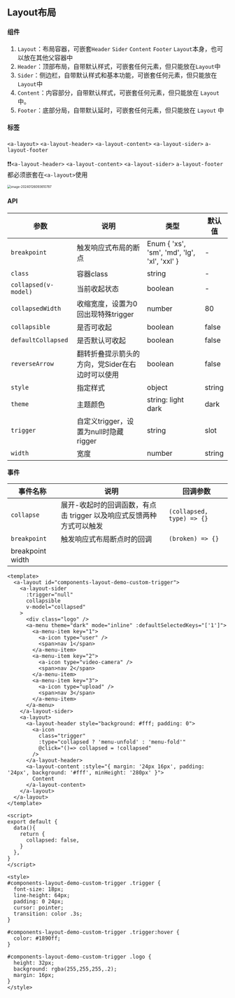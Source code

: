 ## Layout布局

#### 组件

1. `Layout`：布局容器，可嵌套`Header` `Sider` `Content` `Footer` `Layout`本身，也可以放在其他父容器中
2. `Header`：顶部布局，自带默认样式，可嵌套任何元素，但只能放在`Layout`中
3. `Sider`：侧边栏，自带默认样式和基本功能，可嵌套任何元素，但只能放在`Layout`中
4. `Content`：内容部分，自带默认样式，可嵌套任何元素，但只能放在 `Layout` 中。
5. `Footer`：底部分局，自带默认延时，可嵌套任何元素，但只能放在 `Layout` 中



#### 标签

`<a-layout>` `<a-layout-header>` `<a-layout-content>` `<a-layout-sider>`  `a-layout-footer`

❗❗`<a-layout-header>` `<a-layout-content>` `<a-layout-sider>`  `a-layout-footer` 都必须嵌套在`<a-layout>`使用

<img src="C:\0_my\my_blog\public\essay\study\qianduan\Layout布局.assets\image-20240126093610787.png" alt="image-20240126093610787" style="zoom:50%;" />



#### API

| 参数                 | 说明                                            | 类型                                         | 默认值 |
| -------------------- | ----------------------------------------------- | -------------------------------------------- | ------ |
| `breakpoint`         | 触发响应式布局的断点                            | Enum { 'xs', 'sm', 'md', 'lg', 'xl', 'xxl' } | -      |
| `class`              | 容器class                                       | string                                       | -      |
| `collapsed(v-model)` | 当前收起状态                                    | boolean                                      | -      |
| `collapsedWidth`     | 收缩宽度，设置为0回出现特殊trigger              | number                                       | 80     |
| `collapsible`        | 是否可收起                                      | boolean                                      | false  |
| `defaultCollapsed`   | 是否默认可收起                                  | boolean                                      | false  |
| `reverseArrow`       | 翻转折叠提示箭头的方向，党Sider在右边时可以使用 | boolean                                      | false  |
| `style`              | 指定样式                                        | object                                       | string |
| `theme`              | 主题颜色                                        | string: light dark                           | dark   |
| `trigger`            | 自定义trigger，设置为null时隐藏rigger           | string                                       | slot   |
| `width`              | 宽度                                            | number                                       | string |

**事件**

| 事件名称         | 说明                                                         | 回调参数                  |
| ---------------- | ------------------------------------------------------------ | ------------------------- |
| `collapse`       | 展开-收起时的回调函数，有点击 trigger 以及响应式反馈两种方式可以触发 | `(collapsed, type) => {}` |
| `breakpoint`     | 触发响应式布局断点时的回调                                   | `(broken) => {}`          |
| breakpoint width |                                                              |                           |



```vue
<template>
  <a-layout id="components-layout-demo-custom-trigger">
    <a-layout-sider
      :trigger="null"
      collapsible
      v-model="collapsed"
    >
      <div class="logo" />
      <a-menu theme="dark" mode="inline" :defaultSelectedKeys="['1']">
        <a-menu-item key="1">
          <a-icon type="user" />
          <span>nav 1</span>
        </a-menu-item>
        <a-menu-item key="2">
          <a-icon type="video-camera" />
          <span>nav 2</span>
        </a-menu-item>
        <a-menu-item key="3">
          <a-icon type="upload" />
          <span>nav 3</span>
        </a-menu-item>
      </a-menu>
    </a-layout-sider>
    <a-layout>
      <a-layout-header style="background: #fff; padding: 0">
        <a-icon
          class="trigger"
          :type="collapsed ? 'menu-unfold' : 'menu-fold'"
          @click="()=> collapsed = !collapsed"
        />
      </a-layout-header>
      <a-layout-content :style="{ margin: '24px 16px', padding: '24px', background: '#fff', minHeight: '280px' }">
        Content
      </a-layout-content>
    </a-layout>
  </a-layout>
</template>

<script>
export default {
  data(){
    return {
      collapsed: false,
    }
  },
}
</script>

<style>
#components-layout-demo-custom-trigger .trigger {
  font-size: 18px;
  line-height: 64px;
  padding: 0 24px;
  cursor: pointer;
  transition: color .3s;
}

#components-layout-demo-custom-trigger .trigger:hover {
  color: #1890ff;
}

#components-layout-demo-custom-trigger .logo {
  height: 32px;
  background: rgba(255,255,255,.2);
  margin: 16px;
}
</style>
```















